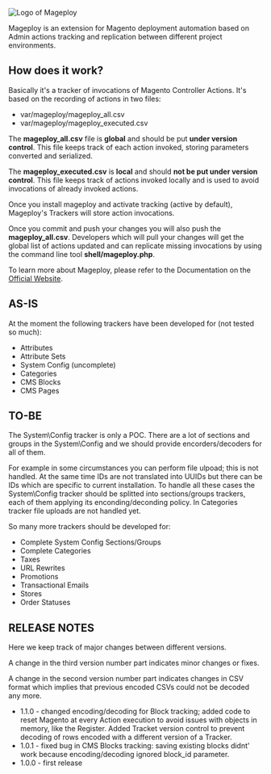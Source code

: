 ![Logo of Mageploy](http://pug-more.github.com/mageploy/images/mageploy_128_noborder.png)

Mageploy is an extension for Magento deployment automation based on Admin actions tracking and replication between different project environments.

How does it work?
-----------------
Basically it's a tracker of invocations of Magento Controller Actions. It's based on the recording of actions in two files:

* var/mageploy/mageploy_all.csv
* var/mageploy/mageploy_executed.csv

The **mageploy_all.csv** file is **global** and should be put **under version control**. This file keeps track of each action invoked, storing parameters converted and serialized.

The **mageploy_executed.csv** is **local** and should **not be put under version control**. This file keeps track of actions invoked locally and is used to avoid invocations of already invoked actions.

Once you install mageploy and activate tracking (active by default), Mageploy's Trackers will store action invocations.

Once you commit and push your changes you will also push the **mageploy_all.csv**. Developers which will pull your changes will get the global list of actions updated and can replicate missing invocations by using the command line tool **shell/mageploy.php**.

To learn more about Mageploy, please refer to the Documentation on the  [Official Website](http://pug-more.github.com/mageploy/).

AS-IS
-----
At the moment the following trackers have been developed for (not tested so much):

* Attributes
* Attribute Sets
* System Config (uncomplete)
* Categories
* CMS Blocks
* CMS Pages

TO-BE
-----
The System\Config tracker is only a POC. There are a lot of sections and groups in the System\Config and we should provide encorders/decoders for all of them.

For example in some circumstances you can perform file ulpoad; this is not handled. At the same time IDs are not translated into UUIDs but there can be IDs which are specific to current installation. To handle all these cases the System\Config tracker should be splitted into sections/groups trackers, each of them applying its enconding/deconding policy.
In Categories tracker file uploads are not handled yet.

So many more trackers should be developed for:

* Complete System Config Sections/Groups
* Complete Categories
* Taxes
* URL Rewrites
* Promotions
* Transactional Emails
* Stores
* Order Statuses

RELEASE NOTES
-------------
Here we keep track of major changes between different versions.

A change in the third version number part indicates minor changes or fixes.

A change in the second version number part indicates changes in CSV format which implies that previous encoded CSVs could not be decoded any more.

* 1.1.0 - changed encoding/decoding for Block tracking; added code to reset Magento at every Action execution to avoid issues with objects in memory, like the Register. Added Tracket version control to prevent decoding of rows encoded with a different version of a Tracker.
* 1.0.1 - fixed bug in CMS Blocks tracking: saving existing blocks didnt' work because encoding/decoding ignored block_id parameter.
* 1.0.0 - first release
